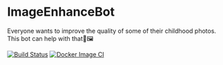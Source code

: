 # ImageEnhanceBot
Everyone wants to improve the quality of some of their childhood photos. This bot can help with that📸🖼


[![Build Status](https://github.com/Luganskii/ImageEnhanceBot/actions/workflows/flake8.yml/badge.svg)](https://github.com/Luganskii/ImageEnhanceBot/actions/workflows/flake8.yml) [![Docker Image CI](https://github.com/Luganskii/ImageEnhanceBot/actions/workflows/docker-image.yml/badge.svg)](https://github.com/Luganskii/ImageEnhanceBot/actions/workflows/docker-image.yml)

